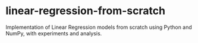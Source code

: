# linear-regression-from-scratch
Implementation of Linear Regression models from scratch using Python and NumPy, with experiments and analysis.
